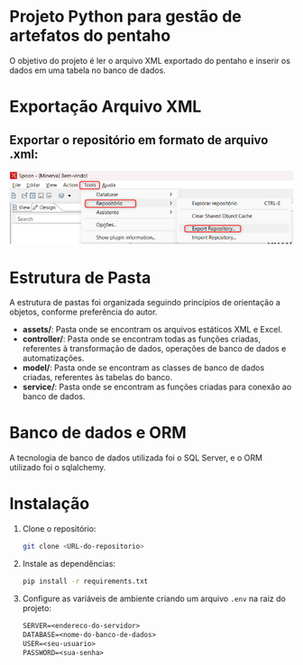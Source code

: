 # Projeto Python para gestão de artefatos do pentaho

O objetivo do projeto é ler o arquivo XML exportado do pentaho e inserir os dados em uma tabela no banco de dados.

# Exportação Arquivo XML
Exportar o repositório em formato de arquivo .xml:
---
![alt text](assets/image/image.png)

# Estrutura de Pasta

A estrutura de pastas foi organizada seguindo princípios de orientação a objetos, conforme preferência do autor.

* **assets/**: Pasta onde se encontram os arquivos estáticos XML e Excel.
* **controller/**: Pasta onde se encontram todas as funções criadas, referentes à transformação de dados, operações de banco de dados e automatizações.
* **model/**: Pasta onde se encontram as classes de banco de dados criadas, referentes às tabelas do banco.
* **service/**: Pasta onde se encontram as funções criadas para conexão ao banco de dados.


# Banco de dados e ORM
A tecnologia de banco de dados utilizada foi o SQL Server, e o ORM utilizado foi o sqlalchemy.


# Instalação

1. Clone o repositório:
    ```sh
    git clone <URL-do-repositorio>
    ```
2. Instale as dependências:
    ```sh
    pip install -r requirements.txt
    ```
3. Configure as variáveis de ambiente criando um arquivo `.env` na raiz do projeto:
    ```
    SERVER=<endereco-do-servidor>
    DATABASE=<nome-do-banco-de-dados>
    USER=<seu-usuario>
    PASSWORD=<sua-senha>
    ```